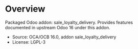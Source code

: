 # Overview

Packaged Odoo addon: sale_loyalty_delivery. Provides features documented in upstream Odoo 16 under this addon.

- Source: OCA/OCB 16.0, addon sale_loyalty_delivery
- License: LGPL-3
